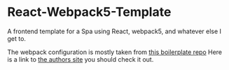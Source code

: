 # React-Webpack5-Template
A frontend template for a Spa using React, webpack5, and whatever else I get to.

The webpack configuration is mostly taken from [this boilerplate repo](https://github.com/taniarascia/webpack-boilerplate)
Here is a link to [the authors site](https://www.taniarascia.com/blog) you should check it out.
